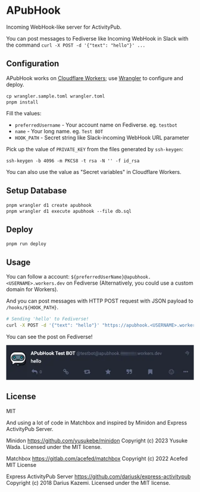 # APubHook

Incoming WebHook-like server for ActivityPub.

You can post messages to Fediverse like Incoming WebHook in Slack with the command `curl -X POST -d '{"text": "hello"}' ...` 

## Configuration

APubHook works on [Cloudflare Workers](https://workers.cloudflare.com/); use [Wrangler](https://developers.cloudflare.com/workers/wrangler/) to configure and deploy.

```
cp wrangler.sample.toml wrangler.toml
pnpm install
```

Fill the values:

* `preferredUsername` - Your account name on Fediverse. eg. `testbot`
* `name` - Your long name. eg. `Test BOT`
* `HOOK_PATH` - Secret string like Slack-incoming WebHook URL parameter

Pick up the value of `PRIVATE_KEY` from the files generated by `ssh-keygen`:

```
ssh-keygen -b 4096 -m PKCS8 -t rsa -N '' -f id_rsa
```

You can also use the value as "Secret variables" in Cloudflare Workers.

## Setup Database

```
pnpm wrangler d1 create apubhook
pnpm wrangler d1 execute apubhook --file db.sql
```

## Deploy

```
pnpm run deploy
```

## Usage

You can follow a account: `${preferredUserName}@apubhook.<USERNAME>.workers.dev` on Fediverse (Alternatively, you could use a custom domain for Workers).

And you can post messages with HTTP POST request with JSON payload to `/hooks/${HOOK_PATH}`.

```sh
# Sending 'hello' to Fediverse!
curl -X POST -d '{"text": "hello"}' "https://apubhook.<USERNAME>.workers.dev/hooks/${HOOK_PATH}"
```

You can see the post on Fediverse!

![](./example.webp)


## License

MIT

And using a lot of code in Matchbox and inspired by Minidon and Express ActivityPub Server.

Minidon
https://github.com/yusukebe/minidon
Copyright (c) 2023 Yusuke Wada. Licensed under the MIT license.

Matchbox
https://gitlab.com/acefed/matchbox
Copyright (c) 2022 Acefed MIT License

Express ActivityPub Server
https://github.com/dariusk/express-activitypub
Copyright (c) 2018 Darius Kazemi. Licensed under the MIT license.